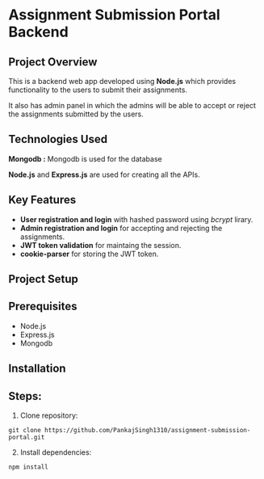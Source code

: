 # Assignment Submission Portal Backend

## **Project Overview**
This is a backend web app developed using **Node.js** which provides functionality to the users to submit their assignments.

It also has admin panel in which the admins will be able to accept or reject the assignments submitted by the users.

## **Technologies Used**
**Mongodb :** Mongodb is used for the database

**Node.js** and **Express.js** are used for creating all the APIs.

## **Key Features**
* **User registration and login** with hashed password using *bcrypt* lirary.
* **Admin registration and login** for accepting and rejecting the assignments.
* **JWT token validation** for maintaing the session.
* **cookie-parser** for storing the JWT token.

## **Project Setup**
## Prerequisites
* Node.js
* Express.js
* Mongodb

## Installation
## Steps:
1. Clone repository:

`git clone https://github.com/PankajSingh1310/assignment-submission-portal.git`

2. Install dependencies:

`npm install`


